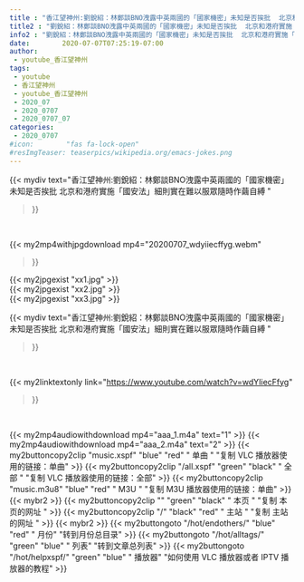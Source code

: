 ```yaml
---
title : "香江望神州:劉銳紹：林鄭談BNO洩露中英兩國的「國家機密」未知是否挨批  北京和港府實施「國安法」細則實在難以服眾隨時作繭自縛 "
title2 : "劉銳紹：林鄭談BNO洩露中英兩國的「國家機密」未知是否挨批  北京和港府實施「國安法」細則實在難以服眾隨時作繭自縛 "
info2 : "劉銳紹：林鄭談BNO洩露中英兩國的「國家機密」未知是否挨批  北京和港府實施「國安法」細則實在難以服眾隨時作繭自縛 "
date:        2020-07-07T07:25:19-07:00
author:
 - youtube_香江望神州
tags:
 - youtube
 - 香江望神州
 - youtube_香江望神州
 - 2020_07
 - 2020_0707
 - 2020_0707_07
categories:
 - 2020_0707
#icon:        "fas fa-lock-open"
#resImgTeaser: teaserpics/wikipedia.org/emacs-jokes.png
---
```


{{< mydiv text="香江望神州:劉銳紹：林鄭談BNO洩露中英兩國的「國家機密」未知是否挨批  北京和港府實施「國安法」細則實在難以服眾隨時作繭自縛 "
>}}
<br>


{{< my2mp4withjpgdownload mp4="20200707_wdyiiecffyg.webm"
>}}

{{< my2jpgexist "xx1.jpg" >}}<br>
{{< my2jpgexist "xx2.jpg" >}}<br>
{{< my2jpgexist "xx3.jpg" >}}<br>



{{< mydiv text="香江望神州:劉銳紹：林鄭談BNO洩露中英兩國的「國家機密」未知是否挨批  北京和港府實施「國安法」細則實在難以服眾隨時作繭自縛 "
>}}
<br>

{{< my2linktextonly link="https://www.youtube.com/watch?v=wdYIiecFfyg"
>}}


<br>

{{< my2mp4audiowithdownload mp4="aaa_1.m4a"    text="1" >}}
{{< my2mp4audiowithdownload mp4="aaa_2.m4a"    text="2" >}}
{{< my2buttoncopy2clip "music.xspf"        "blue"   "red"    " 单曲 "  "复制 VLC 播放器使用的链接：单曲" >}} {{< my2buttoncopy2clip "/all.xspf"         "green"  "black"  " 全部 "  "复制 VLC 播放器使用的链接：全部" >}} {{< my2buttoncopy2clip "music.m3u8"        "blue"   "red"    " M3U  "    "复制 M3U 播放器使用的链接：单曲" >}} {{< mybr2 >}} {{< my2buttoncopy2clip ""                  "green"  "black"  " 本页 "    "复制 本页的网址 " >}} {{< my2buttoncopy2clip "/"                 "black"  "red"    " 主站 "    "复制 主站的网址 " >}} {{< mybr2 >}} {{< my2buttongoto      "/hot/endothers/"   "blue"   "red"    " 月份"   "转到月份总目录" >}} {{< my2buttongoto      "/hot/alltags/"     "green"  "blue"   " 列表"   "转到文章总列表" >}} {{< my2buttongoto      "/hot/helpxspf/"    "green"  "blue"   " 播放器" "如何使用 VLC 播放器或者 IPTV 播放器的教程" >}} 
